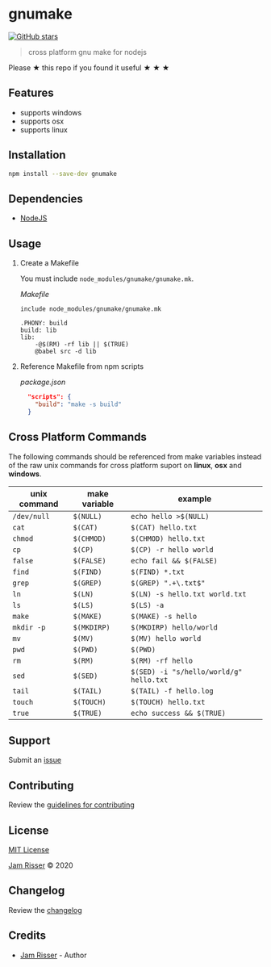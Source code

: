 # gnumake

[![GitHub stars](https://img.shields.io/github/stars/codejamninja/gnumake.svg?style=social&label=Stars)](https://github.com/codejamninja/gnumake)

> cross platform gnu make for nodejs

Please ★ this repo if you found it useful ★ ★ ★

## Features

- supports windows
- supports osx
- supports linux

## Installation

```sh
npm install --save-dev gnumake
```

## Dependencies

- [NodeJS](https://nodejs.org)

## Usage

1. Create a Makefile

    You must include `node_modules/gnumake/gnumake.mk`.

    _Makefile_
    ```make
    include node_modules/gnumake/gnumake.mk

    .PHONY: build
    build: lib
    lib:
    	-@$(RM) -rf lib || $(TRUE)
    	@babel src -d lib
    ```

2. Reference Makefile from npm scripts

    _package.json_
    ```json
      "scripts": {
        "build": "make -s build"
      }
    ```

## Cross Platform Commands

The following commands should be referenced from make variables instead of the raw
unix commands for cross platform suport on **linux**, **osx** and **windows**.

| unix command | make variable | example                                 |
| -----------  | ------------- | --------------------------------------- |
| `/dev/null`  | `$(NULL)`     | `echo hello >$(NULL)`                   |
| `cat`        | `$(CAT)`      | `$(CAT) hello.txt`                      |
| `chmod`      | `$(CHMOD)`    | `$(CHMOD) hello.txt`                    |
| `cp`         | `$(CP)`       | `$(CP) -r hello world`                  |
| `false`      | `$(FALSE)`    | `echo fail && $(FALSE)`                 |
| `find`       | `$(FIND)`     | `$(FIND) *.txt`                         |
| `grep`       | `$(GREP)`     | `$(GREP) ".+\.txt$"`                    |
| `ln`         | `$(LN)`       | `$(LN) -s hello.txt world.txt`          |
| `ls`         | `$(LS)`       | `$(LS) -a`                              |
| `make`       | `$(MAKE)`     | `$(MAKE) -s hello`                      |
| `mkdir -p`   | `$(MKDIRP)`   | `$(MKDIRP) hello/world`                 |
| `mv`         | `$(MV)`       | `$(MV) hello world`                     |
| `pwd`        | `$(PWD)`      | `$(PWD)`                                |
| `rm`         | `$(RM)`       | `$(RM) -rf hello`                       |
| `sed`        | `$(SED)`      | `$(SED) -i "s/hello/world/g" hello.txt` |
| `tail`       | `$(TAIL)`     | `$(TAIL) -f hello.log`                  |
| `touch`      | `$(TOUCH)`    | `$(TOUCH) hello.txt`                    |
| `true`       | `$(TRUE)`     | `echo success && $(TRUE)`               |

## Support

Submit an [issue](https://github.com/codejamninja/gnumake/issues/new)

## Contributing

Review the [guidelines for contributing](https://github.com/codejamninja/gnumake/blob/master/CONTRIBUTING.md)

## License

[MIT License](https://github.com/codejamninja/gnumake/blob/master/LICENSE)

[Jam Risser](https://codejam.ninja) © 2020

## Changelog

Review the [changelog](https://github.com/codejamninja/gnumake/blob/master/CHANGELOG.md)

## Credits

- [Jam Risser](https://codejam.ninja) - Author
